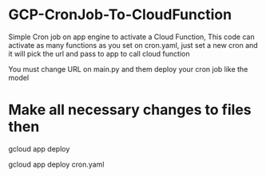 # GCP-CronJob-To-CloudFunction
Simple Cron job on app engine to activate a Cloud Function,
This code can activate as many functions as you set on cron.yaml,
just set a new cron and it will pick the url and pass to app to call cloud function

You must change URL on main.py 
and them deploy your cron job like the model

# Make all necessary changes to files then 

gcloud app deploy

gcloud app deploy cron.yaml
